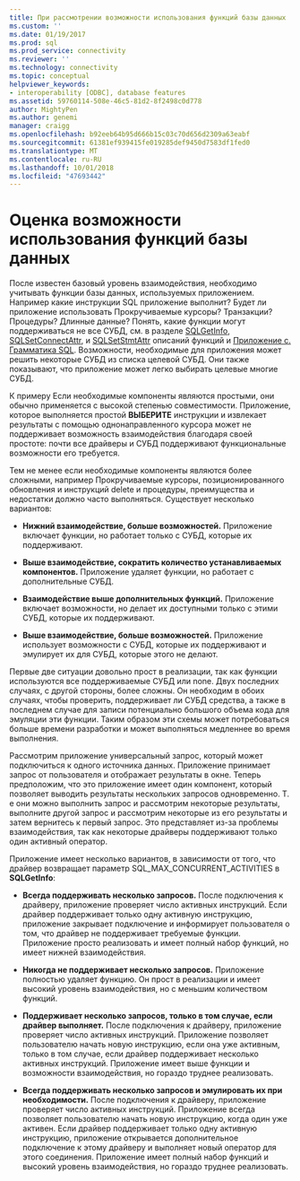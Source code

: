 ```yaml
---
title: При рассмотрении возможности использования функций базы данных | Документация Майкрософт
ms.custom: ''
ms.date: 01/19/2017
ms.prod: sql
ms.prod_service: connectivity
ms.reviewer: ''
ms.technology: connectivity
ms.topic: conceptual
helpviewer_keywords:
- interoperability [ODBC], database features
ms.assetid: 59760114-508e-46c5-81d2-8f2498c0d778
author: MightyPen
ms.author: genemi
manager: craigg
ms.openlocfilehash: b92eeb64b95d666b15c03c70d656d2309a63eabf
ms.sourcegitcommit: 61381ef939415fe019285def9450d7583df1fed0
ms.translationtype: MT
ms.contentlocale: ru-RU
ms.lasthandoff: 10/01/2018
ms.locfileid: "47693442"
---
```

# <a name="considering-database-features-to-use"></a>Оценка возможности использования функций базы данных
После известен базовый уровень взаимодействия, необходимо учитывать функции базы данных, используемых приложением. Например какие инструкции SQL приложение выполнит? Будет ли приложение использовать Прокручиваемые курсоры? Транзакции? Процедуры? Длинные данные? Понять, какие функции могут поддерживаться не все СУБД, см. в разделе [SQLGetInfo](../../../odbc/reference/syntax/sqlgetinfo-function.md), [SQLSetConnectAttr](../../../odbc/reference/syntax/sqlsetconnectattr-function.md), и [SQLSetStmtAttr](../../../odbc/reference/syntax/sqlsetstmtattr-function.md) описаний функций и [ Приложение c. Грамматика SQL](../../../odbc/reference/appendixes/appendix-c-sql-grammar.md). Возможности, необходимые для приложения может решить некоторые СУБД из списка целевой СУБД. Они также показывают, что приложение может легко выбирать целевые многие СУБД.  
  
 К примеру Если необходимые компоненты являются простыми, они обычно применяется с высокой степенью совместимости. Приложение, которое выполняется простой **ВЫБЕРИТЕ** инструкции и извлекает результаты с помощью однонаправленного курсора может не поддерживает возможность взаимодействия благодаря своей простоте: почти все драйверы и СУБД поддерживают функциональные возможности его требуется.  
  
 Тем не менее если необходимые компоненты являются более сложными, например Прокручиваемые курсоры, позиционированного обновления и инструкций delete и процедуры, преимущества и недостатки должно часто выполняться. Существует несколько вариантов:  
  
-   **Нижний взаимодействие, больше возможностей.** Приложение включает функции, но работает только с СУБД, которые их поддерживают.  
  
-   **Выше взаимодействие, сократить количество устанавливаемых компонентов.** Приложение удаляет функции, но работает с дополнительные СУБД.  
  
-   **Взаимодействие выше дополнительных функций.** Приложение включает возможности, но делает их доступными только с этими СУБД, которые их поддерживают.  
  
-   **Выше взаимодействие, больше возможностей.** Приложение использует возможности с СУБД, которые их поддерживают и эмулирует их для СУБД, которые этого не делают.  
  
 Первые две ситуации довольно прост в реализации, так как функции используются все поддерживаемые СУБД или none. Двух последних случаях, с другой стороны, более сложны. Он необходим в обоих случаях, чтобы проверить, поддерживает ли СУБД средства, а также в последнем случае для записи потенциально большого объема кода для эмуляции эти функции. Таким образом эти схемы может потребоваться больше времени разработки и может выполняться медленнее во время выполнения.  
  
 Рассмотрим приложение универсальный запрос, который может подключиться к одного источника данных. Приложение принимает запрос от пользователя и отображает результаты в окне. Теперь предположим, что это приложение имеет один компонент, который позволяет выводить результаты нескольких запросов одновременно. Т. е они можно выполнить запрос и рассмотрим некоторые результаты, выполните другой запрос и рассмотрим некоторые из его результаты и затем вернитесь к первый запрос. Это представляет из-за проблемы взаимодействия, так как некоторые драйверы поддерживают только один активный оператор.  
  
 Приложение имеет несколько вариантов, в зависимости от того, что драйвер возвращает параметр SQL_MAX_CONCURRENT_ACTIVITIES в **SQLGetInfo**:  
  
-   **Всегда поддерживать несколько запросов.** После подключения к драйверу, приложение проверяет число активных инструкций. Если драйвер поддерживает только одну активную инструкцию, приложение закрывает подключение и информирует пользователя о том, что драйвер не поддерживает требуемые функции. Приложение просто реализовать и имеет полный набор функций, но имеет нижней взаимодействия.  
  
-   **Никогда не поддерживает несколько запросов.** Приложение полностью удаляет функцию. Он прост в реализации и имеет высокий уровень взаимодействия, но с меньшим количеством функций.  
  
-   **Поддерживает несколько запросов, только в том случае, если драйвер выполняет.** После подключения к драйверу, приложение проверяет число активных инструкций. Приложение позволяет пользователю начать новую инструкцию, если она уже активным, только в том случае, если драйвер поддерживает несколько активных инструкций. Приложение имеет выше функции и возможности взаимодействия, но гораздо труднее реализовать.  
  
-   **Всегда поддерживать несколько запросов и эмулировать их при необходимости.** После подключения к драйверу, приложение проверяет число активных инструкций. Приложение всегда позволяет пользователю начать новую инструкцию, когда один уже активен. Если драйвер поддерживает только одну активную инструкцию, приложение открывается дополнительное подключение к этому драйверу и выполняет новый оператор для этого соединения. Приложение имеет полный набор функций и высокий уровень взаимодействия, но гораздо труднее реализовать.
